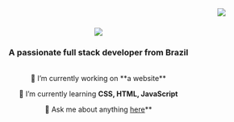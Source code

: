 <img align="right" src="https://visitor-badge.laobi.icu/badge?page_id=panabue.panabue" />

<h1 align="center">
    <img src="https://readme-typing-svg.herokuapp.com/?font=Fira+Code&size=35&center=true&vCenter=true&width=500&height=70&duration=4000&lines=Hi+There!+👋;+I'm+Theo+Nasser!;" />
</h1>

<h3 align="center">A passionate full stack developer from Brazil</h3>

<br/>

<div align="center">
 🔭 I’m currently working on **a website**
 
 🌱 I’m currently learning **CSS, HTML, JavaScript**

💬 Ask me about anything [here](https://github.com/salesp07/salesp07/issues)**
 </div>
